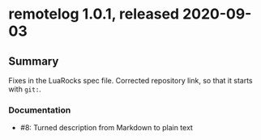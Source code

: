 # remotelog 1.0.1, released 2020-09-03

## Summary

Fixes in the LuaRocks spec file. Corrected repository link, so that it starts with `git:`.

### Documentation

* #8: Turned description from Markdown to plain text